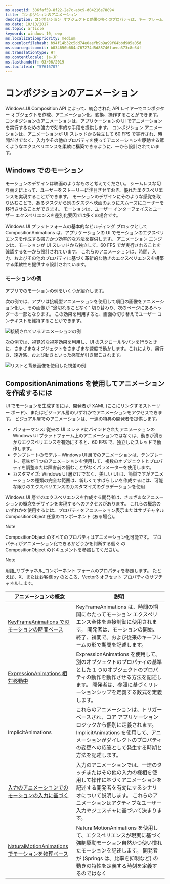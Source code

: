 ```yaml
---
ms.assetid: 386faf59-8f22-2e7c-abc9-d04216e78894
title: コンポジションのアニメーション
description: コンポジション オブジェクトと効果の多くのプロパティは、キー フレーム アニメーションや数式アニメーションを使って、時間の経過や計算に基づいて UI 要素のプロパティを変更することによりアニメーション化できます。
ms.date: 10/10/2017
ms.topic: article
keywords: windows 10, uwp
ms.localizationpriority: medium
ms.openlocfilehash: b94f14b32c5dd74e0aefb9b9a99f64bbd905a05d
ms.sourcegitcommit: b034650b684a767274d5d88746faeea373c8e34f
ms.translationtype: HT
ms.contentlocale: ja-JP
ms.lasthandoff: 03/06/2019
ms.locfileid: "57616707"
---
```

# <a name="composition-animations"></a>コンポジションのアニメーション

Windows.UI.Composition API によって、統合された API レイヤーでコンポジター オブジェクトを作成、アニメーション化、変換、操作することができます。 コンポジションのアニメーションは、アプリケーションの UI でアニメーションを実行するための強力で効率的な手段を提供します。 コンポジション アニメーションは、アニメーションが UI スレッドから独立して 60 FPS で実行され、時間だけでなく、入力やその他のプロパティを使ってアニメーションを駆動する驚くようなエクスペリエンスを柔軟に構築できるように、一から設計されています。

## <a name="motion-in-windows"></a>Windows でのモーション

モーションのデザインは映画のようなものと考えてください。 シームレスな切り替えによって、ユーザーをストーリーに注目させておき、優れたエクスペリエンスを実現することができます。 モーションのデザインにそのような感覚を取り込むことで、あるタスクから別のタスクへ映画のようにスムーズにユーザーを移行させることができます。 モーションは、ユーザー インターフェイスとユーザー エクスペリエンスを差別化要因では多くの場合です。

Windows UI プラットフォームの基本的なビルディング ブロックとして CompositionAnimations は、アプリケーションの UI でモーションのエクスペリエンスを作成する強力かつ効率的な方法を提供します。 アニメーション エンジンは、モーションが UI スレッドから独立して、60 FPS でが実行されることを確認するを一から設計されています。 これらのアニメーションは、時間、入力、およびその他のプロパティに基づく革新的な動きのエクスペリエンスを構築する柔軟性を提供する設計されています。

### <a name="examples-of-motion"></a>モーションの例

アプリでのモーションの例をいくつか紹介します。

次の例では、アプリは接続型アニメーションを使用して項目の画像をアニメーション化し、その画像が "途切れることなく" 切り替わり、次のページにあるヘッダーの一部となります。 この効果を利用すると、画面の切り替えでユーザー コンテキストを維持することができます。

![接続されているアニメーションの例](images/animation/connected-animation-example.gif)

次の例では、視覚的な視差効果を利用し、UI のスクロールやパンを行うときに、さまざまなオブジェクトをさまざまな速度で動かします。これにより、奥行き、遠近感、および動きといった感覚が引き起こされます。

![リストと背景画像を使用した視差の例](images/animation/parallax-example.gif)

## <a name="using-compositionanimations-to-create-motion"></a>CompositionAnimations を使用してアニメーションを作成するには

UI でモーションを生成するには、開発者が XAML (ここにリンクするストーリー ボード)、またはビジュアル層のいずれかでアニメーションをアクセスできます。 ビジュアル層でのアニメーションは、一連の特典の開発者を提供します。

- パフォーマンス: 従来の UI スレッドにバインドされたアニメーションの Windows UI プラットフォーム上のアニメーションではなくは、動きが滑らかなエクスペリエンスを有効にすると、60 FPS で、独立したスレッドで動作します。
- テンプレートのモデル – Windows UI 層でのアニメーションは、テンプレート、意味が 1 つのアニメーションを使用して、複数のオブジェクトとプロパティを調整または障害前の悩むことがなくパラメーターを使用します。
- カスタマイズ: Windows UI 層だけでなく、美しい UI は、簡単ですがアニメーションの種類の完全な範囲は、新しくてすばらしいを作成するには、可能な限りのエクスペリエンスのカスタマイズのグラデーションを使用

Windows UI 層でのエクスペリエンスを作成する開発者は、さまざまなアニメーションの概念をデザインを実現するへのアクセスがあります。 これらの概念のいずれかを使用するには、プロパティをアニメーション表示またはサブチャネル CompositionObject 任意のコンポーネント (ある場合)。

> [!NOTE]
> CompositionObject のすべてのプロパティはアニメーション化可能です。 プロパティがアニメーション化できるかどうかを判断する個々 の CompositionObject のドキュメントを参照してください。

> [!NOTE]
> 用語_サブチャネル_コンポーネント フォームのプロパティを参照します。 たとえば、X、またはお客様 xy のところ、Vector3 オフセット プロパティのサブチャネルします。

| アニメーションの概念 | 説明 |
| ----------------- | ----------- |
| [KeyFrameAnimations でのモーションの時間ベース](time-animations.md)  | KeyFrameAnimations は、時間の期間にわたってモーション エクスペリエンス全体を直接制御に使用されます。 開発者は、モーションの開始、終了、補間で、および従来のキーフレームの形で期間を記述します。 |
| [ExpressionAnimations 相対移動中](relation-animations.md)  | ExpressionAnimations を使用して、別のオブジェクトのプロパティの基準とした 1 つのオブジェクトのプロパティの動作を動作させる方法を記述します。 開発者は、参照に基づくリレーションシップを定義する数式を定義します。 |
| ImplicitAnimations | これらのアニメーションは、トリガー ベースされ、コア アプリケーション ロジックから個別に定義されます。 ImplicitAnimations を使用して、アニメーションがダイレクトのプロパティの変更への応答として発生する時期と方法を記述します。 |
| [入力のアニメーションでのモーションの入力に基づく](input-driven-animations.md)  | 入力のアニメーションでは、一連のタッチまたはその他の入力の様相を使用して操作に基づくアニメーションを記述する開発者を有効にするシナリオについて説明します。 これらのアニメーションはアクティブなユーザー入力やジェスチャに基づいて決まります。 |
| [NaturalMotionAnimations でモーションを物理ベース](natural-animations.md)  | NaturalMotionAnimations を使用して、エクスペリエンスが現実に基づく強制駆動モーション自然かつ使い慣れたモーションを記述します。 開発者が (Springs は、比率を抑制など) の動きの特性を定義する時刻を定義するのではなく |